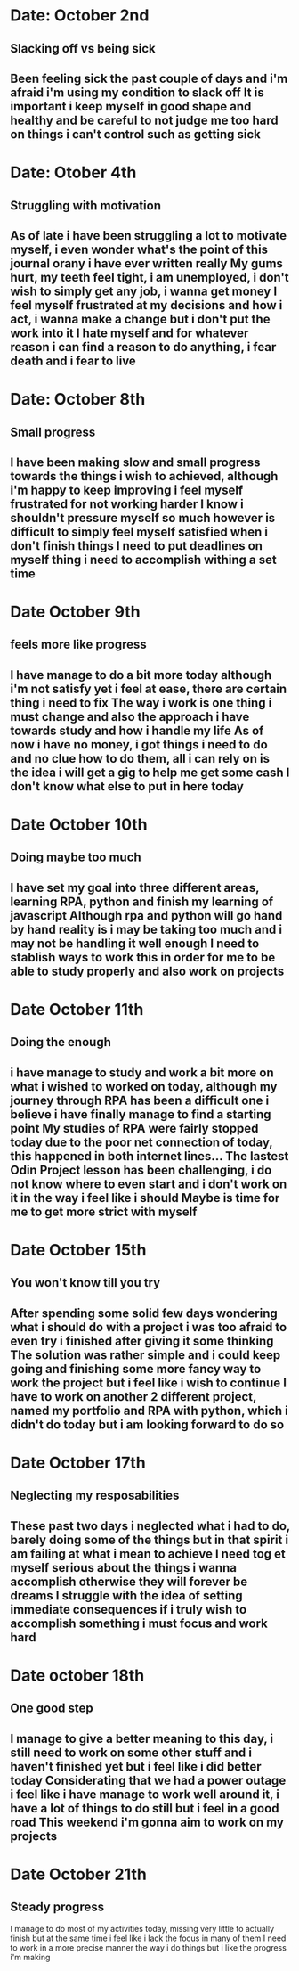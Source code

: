 # Date: October 2nd
## Slacking off vs being sick
Been feeling sick the past couple of days and i'm afraid i'm using my condition to slack off
It is important i keep myself in good shape and healthy and be careful to not judge me too hard on things i can't control such as getting sick
---
# Date: Otober 4th
## Struggling with motivation
As of late i have been struggling a lot to motivate myself, i even wonder what's the point of this journal orany i have ever written really
My gums hurt, my teeth feel tight, i am unemployed, i don't wish to simply get any job, i wanna get money
I feel myself frustrated at my decisions and how i act, i wanna make a change but i don't put the work into it
I hate myself and for whatever reason i can find a reason to do anything, i fear death and i fear to live
---
# Date: October 8th
## Small progress
I have been making slow and small progress towards the things i wish to achieved, although i'm happy to keep improving i feel myself frustrated for not working harder
I know i shouldn't pressure myself so much however is difficult to simply feel myself satisfied when i don't finish things
I need to put deadlines on myself thing i need to accomplish withing a set time
---
# Date October 9th
## feels more like progress
I have manage to do a bit more today although i'm not satisfy yet i feel at ease, there are certain thing i need to fix
The way i work is one thing i must change and also the approach i have towards study and how i handle my life
As of now i have no money, i got things i need to do and no clue how to do them, all i can rely on is the idea i will get a gig to help me get some cash
I don't know what else to put in here today
---
# Date October 10th
## Doing maybe too much
I have set my goal into three different areas, learning RPA, python and finish my learning of javascript
Although rpa and python will go hand by hand reality is i may be taking too much and i may not be handling it well enough
I need to stablish ways to work this in order for me to be able to study properly and also work on projects
---
# Date October 11th
## Doing the enough
i have manage to study and work a bit more on what i wished to worked on today, although my journey through RPA has been a difficult one i believe i have finally manage to find a starting point
My studies of RPA were fairly stopped today due to the poor net connection of today, this happened in both internet lines...
The lastest Odin Project lesson has been challenging, i do not know where to even start and i don't work on it in the way i feel like i should
Maybe is time for me to get more strict with myself
---
# Date October 15th
## You won't know till you try
After spending some solid few days wondering what i should do with a project i was too afraid to even try i finished after giving it some thinking
The solution was rather simple and i could keep going and finishing some more fancy way to work the project but i feel like i wish to continue
I have to work on another 2 different project, named my portfolio and RPA with python, which i didn't do today but i am looking forward to do so
---
# Date October 17th
## Neglecting my resposabilities
These past two days i neglected what i had to do, barely doing some of the things but in that spirit i am failing at what i mean to achieve
I need tog et myself serious about the things i wanna accomplish otherwise they will forever be dreams
I struggle with the idea of setting immediate consequences if i truly wish to accomplish something i must focus and work hard
---
# Date october 18th
## One good step
I manage to give a better meaning to this day, i still need to work on some other stuff and i haven't finished yet but i feel like i did better today
Considerating that we had a power outage i feel like i have manage to work well around it, i have a lot of things to do still but i feel in a good road
This weekend i'm gonna aim to work on my projects
---
# Date October 21th
## Steady progress
I manage to do most of my activities today, missing very little to actually finish but at the same time i feel like i lack the focus in many of them
I need to work in a more precise manner the way i do things but i like the progress i'm making
